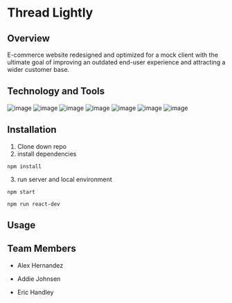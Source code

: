 # Thread Lightly


## Overview

E-commerce website redesigned and optimized for a mock client with the ultimate goal of improving an outdated end-user experience and attracting a wider customer base.


## Technology and Tools
![image](https://img.shields.io/badge/JavaScript-F7DF1E?style=for-the-badge&logo=javascript&logoColor=black) 
![image](https://img.shields.io/badge/React-20232A?style=for-the-badge&logo=react&logoColor=61DAFB)
![image](https://img.shields.io/badge/HTML5-E34F26?style=for-the-badge&logo=html5&logoColor=white) 
![image](https://img.shields.io/badge/CSS3-1572B6?style=for-the-badge&logo=css3&logoColor=white) 
![image](https://img.shields.io/badge/Node.js-43853D?style=for-the-badge&logo=node-dot-js&logoColor=white) 
![image](https://img.shields.io/badge/npm-CB3837?style=for-the-badge&logo=npm&logoColor=white) 
![image](https://img.shields.io/badge/Visual_Studio_Code-0078D4?style=for-the-badge&logo=visual%20studio%20code&logoColor=white)


## Installation 
1. Clone down repo
2. install dependencies
```
npm install
```
3. run server and local environment
 ```
 npm start
 ```
 ```
 npm run react-dev
 ```


## Usage


## Team Members
* Alex Hernandez

* Addie Johnsen 

* Eric Handley 


